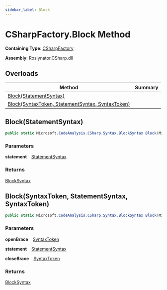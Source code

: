 ```yaml
---
sidebar_label: Block
---
```


# CSharpFactory\.Block Method

**Containing Type**: [CSharpFactory](../index.md)

**Assembly**: Roslynator\.CSharp\.dll

## Overloads

| Method | Summary |
| ------ | ------- |
| [Block(StatementSyntax)](#907225641) | |
| [Block(SyntaxToken, StatementSyntax, SyntaxToken)](#1654242285) | |

<a id="907225641"></a>

## Block\(StatementSyntax\) 

```csharp
public static Microsoft.CodeAnalysis.CSharp.Syntax.BlockSyntax Block(Microsoft.CodeAnalysis.CSharp.Syntax.StatementSyntax statement)
```

### Parameters

**statement** &ensp; [StatementSyntax](https://docs.microsoft.com/en-us/dotnet/api/microsoft.codeanalysis.csharp.syntax.statementsyntax)

### Returns

[BlockSyntax](https://docs.microsoft.com/en-us/dotnet/api/microsoft.codeanalysis.csharp.syntax.blocksyntax)

<a id="1654242285"></a>

## Block\(SyntaxToken, StatementSyntax, SyntaxToken\) 

```csharp
public static Microsoft.CodeAnalysis.CSharp.Syntax.BlockSyntax Block(Microsoft.CodeAnalysis.SyntaxToken openBrace, Microsoft.CodeAnalysis.CSharp.Syntax.StatementSyntax statement, Microsoft.CodeAnalysis.SyntaxToken closeBrace)
```

### Parameters

**openBrace** &ensp; [SyntaxToken](https://docs.microsoft.com/en-us/dotnet/api/microsoft.codeanalysis.syntaxtoken)

**statement** &ensp; [StatementSyntax](https://docs.microsoft.com/en-us/dotnet/api/microsoft.codeanalysis.csharp.syntax.statementsyntax)

**closeBrace** &ensp; [SyntaxToken](https://docs.microsoft.com/en-us/dotnet/api/microsoft.codeanalysis.syntaxtoken)

### Returns

[BlockSyntax](https://docs.microsoft.com/en-us/dotnet/api/microsoft.codeanalysis.csharp.syntax.blocksyntax)

